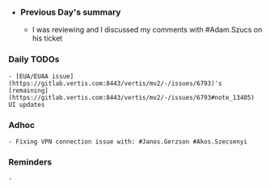 - ### Previous Day's summary
	- I was reviewing and I discussed my comments with #Adam.Szucs on his ticket
### Daily TODOs
	- [EUA/EUAA issue](https://gitlab.vertis.com:8443/vertis/mv2/-/issues/6793)'s [remaining](https://gitlab.vertis.com:8443/vertis/mv2/-/issues/6793#note_13405) UI updates
### Adhoc
	- Fixing VPN connection issue with: #Janos.Gerzson #Akos.Szecsenyi
### Reminders
	-
